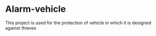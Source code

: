 # Alarm-vehicle
This project is used for the protection of vehicle in which it is designed against thieves
